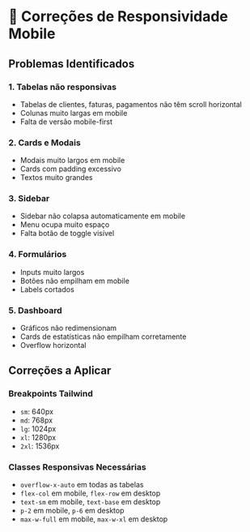 # 📱 Correções de Responsividade Mobile

## Problemas Identificados

### 1. Tabelas não responsivas
- Tabelas de clientes, faturas, pagamentos não têm scroll horizontal
- Colunas muito largas em mobile
- Falta de versão mobile-first

### 2. Cards e Modais
- Modais muito largos em mobile
- Cards com padding excessivo
- Textos muito grandes

### 3. Sidebar
- Sidebar não colapsa automaticamente em mobile
- Menu ocupa muito espaço
- Falta botão de toggle visível

### 4. Formulários
- Inputs muito largos
- Botões não empilham em mobile
- Labels cortados

### 5. Dashboard
- Gráficos não redimensionam
- Cards de estatísticas não empilham corretamente
- Overflow horizontal

## Correções a Aplicar

### Breakpoints Tailwind
- `sm`: 640px
- `md`: 768px
- `lg`: 1024px
- `xl`: 1280px
- `2xl`: 1536px

### Classes Responsivas Necessárias
- `overflow-x-auto` em todas as tabelas
- `flex-col` em mobile, `flex-row` em desktop
- `text-sm` em mobile, `text-base` em desktop
- `p-2` em mobile, `p-6` em desktop
- `max-w-full` em mobile, `max-w-xl` em desktop
